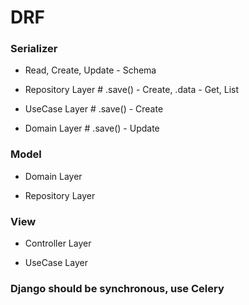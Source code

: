 # DRF

### Serializer

* Read, Create, Update - Schema

* Repository Layer  # .save() - Create, .data - Get, List

* UseCase Layer  # .save() - Create

* Domain Layer  # .save() - Update

### Model

* Domain Layer

* Repository Layer

### View

* Controller Layer

* UseCase Layer

### Django should be synchronous, use Celery
